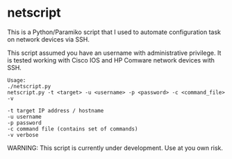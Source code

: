 # netscript

This is a Python/Paramiko script that I used to automate configuration task on network devices via SSH. 

This script assumed you have an username with administrative privilege. It is tested working with Cisco IOS and HP Comware network devices with SSH.
```
Usage:
./netscript.py 
netscript.py -t <target> -u <username> -p <password> -c <command_file> -v

-t target IP address / hostname
-u username
-p password
-c command file (contains set of commands)
-v verbose
```
WARNING: This script is currently under development. Use at you own risk.

